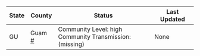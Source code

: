 State | County | Status | Last Updated
--- | --- | --- | --- 
GU | Guam <a href="#guam">#</a> | <a name="guam"></a>Community Level: high<br/>Community Transmission: (missing) | None

